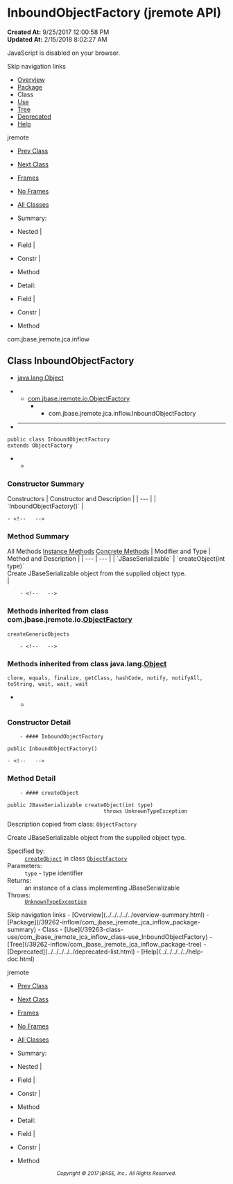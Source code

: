 # InboundObjectFactory (jremote   API)

**Created At:** 9/25/2017 12:00:58 PM  
**Updated At:** 2/15/2018 8:02:27 AM  

<script type="text/javascript"><!--
    try {
        if (location.href.indexOf('is-external=true') == -1) {
            parent.document.title="InboundObjectFactory (jremote   API)";
        }
    }
    catch(err) {
    }
//-->
var methods = {"i0":10};
var tabs = {65535:["t0","All Methods"],2:["t2","Instance Methods"],8:["t4","Concrete Methods"]};
var altColor = "altColor";
var rowColor = "rowColor";
var tableTab = "tableTab";
var activeTableTab = "activeTableTab";</script><noscript><div>JavaScript is disabled on your browser.</div></noscript><!-- ========= START OF TOP NAVBAR ======= -->
<!--   -->
Skip navigation links
<!--   -->
- [Overview](../../../../../overview-summary.html)
- [Package](/39262-inflow/com_jbase_jremote_jca_inflow_package-summary)
- Class
- [Use](/39263-class-use/com_jbase_jremote_jca_inflow_class-use_InboundObjectFactory)
- [Tree](/39262-inflow/com_jbase_jremote_jca_inflow_package-tree)
- [Deprecated](../../../../../deprecated-list.html)
- [Help](../../../../../help-doc.html)


jremote <br>

- [Prev Class](/39262-inflow/com_jbase_jremote_jca_inflow_EndpointMBean "interface in com.jbase.jremote.jca.inflow")
- [Next Class](/39262-inflow/com_jbase_jremote_jca_inflow_InboundRequestHandler "class in com.jbase.jremote.jca.inflow")


- [Frames](../../../../../index.html?com/jbase/jremote/jca/inflow//39262-inflow/com_jbase_jremote_jca_inflow_InboundObjectFactory)
- [No Frames](/39262-inflow/com_jbase_jremote_jca_inflow_InboundObjectFactory)


- [All Classes](../../../../../allclasses-noframe.html)


<script type="text/javascript"><!--
  allClassesLink = document.getElementById("allclasses_navbar_top");
  if(window==top) {
    allClassesLink.style.display = "block";
  }
  else {
    allClassesLink.style.display = "none";
  }
  //--></script>

- Summary:
- Nested |
- Field |
- Constr |
- Method


- Detail:
- Field |
- Constr |
- Method
<!--   -->
<!-- ========= END OF TOP NAVBAR ========= --><!-- ======== START OF CLASS DATA ======== -->
com.jbase.jremote.jca.inflow

## Class InboundObjectFactory

- [java.lang.Object](http://java.sun.com/j2se/1.5.0/docs/api/java/lang/Object.html?is-external=true "class or interface in java.lang")
- - [com.jbase.jremote.io.ObjectFactory](/39250-io/com_jbase_jremote_io_objectfactory "class in com.jbase.jremote.io")
    - - com.jbase.jremote.jca.inflow.InboundObjectFactory


- * * *


```
public class InboundObjectFactory
extends ObjectFactory
```

- <!-- ======== CONSTRUCTOR SUMMARY ======== -->
    - <!--   -->
### Constructor Summary


<caption><span>Constructors</span><span class="tabEnd"> </span></caption>| Constructor and Description |
| --- |
| `InboundObjectFactory()`  |

<!-- ========== METHOD SUMMARY =========== -->
    - <!--   -->
### Method Summary


<caption><span id="t0" class="activeTableTab"><span>All Methods</span><span class="tabEnd"> </span></span><span id="t2" class="tableTab"><span><a href="javascript:show(2);">Instance Methods</a></span><span class="tabEnd"> </span></span><span id="t4" class="tableTab"><span><a href="javascript:show(8);">Concrete Methods</a></span><span class="tabEnd"> </span></span></caption>| Modifier and Type | Method and Description |
| --- | --- |
| `JBaseSerializable` | `createObject(int type)`<br>Create JBaseSerializable object from the supplied object type.<br> |


        - <!--   -->
### Methods inherited from class com.jbase.jremote.io.[ObjectFactory](/39250-io/com_jbase_jremote_io_objectfactory "class in com.jbase.jremote.io")
`createGenericObjects`


        - <!--   -->
### Methods inherited from class java.lang.[Object](http://java.sun.com/j2se/1.5.0/docs/api/java/lang/Object.html?is-external=true "class or interface in java.lang")
`clone, equals, finalize, getClass, hashCode, notify, notifyAll, toString, wait, wait, wait`

- <!-- ========= CONSTRUCTOR DETAIL ======== -->
    - <!--   -->
### Constructor Detail
<!--   -->
        - #### InboundObjectFactory

```
public InboundObjectFactory()
```

<!-- ============ METHOD DETAIL ========== -->
    - <!--   -->
### Method Detail
<!--   -->
        - #### createObject

```
public JBaseSerializable createObject(int type)
                               throws UnknownTypeException
```

Description copied from class: `ObjectFactory`

Create JBaseSerializable object from the supplied object type.
<dl><dt><span class="overrideSpecifyLabel">Specified by:</span></dt>
<dd>
<code><a href="/39250-io/com_jbase_jremote_io_objectfactory#createObject-int-">createObject</a></code> in class <code><a href="/39250-io/com_jbase_jremote_io_objectfactory" title="class in com.jbase.jremote.io">ObjectFactory</a></code>
</dd>
<dt><span class="paramLabel">Parameters:</span></dt>
<dd>
<code>type</code> - type identifier</dd>
<dt><span class="returnLabel">Returns:</span></dt>
<dd>an instance of a class implementing JBaseSerializable</dd>
<dt><span class="throwsLabel">Throws:</span></dt>
<dd><code><a href="/39254-exception/com_jbase_jremote_io_exception_UnknownTypeException" title="class in com.jbase.jremote.io.exception">UnknownTypeException</a></code></dd></dl>
<!-- ========= END OF CLASS DATA ========= --><!-- ======= START OF BOTTOM NAVBAR ====== -->
<!--   -->
Skip navigation links
<!--   -->
- [Overview](../../../../../overview-summary.html)
- [Package](/39262-inflow/com_jbase_jremote_jca_inflow_package-summary)
- Class
- [Use](/39263-class-use/com_jbase_jremote_jca_inflow_class-use_InboundObjectFactory)
- [Tree](/39262-inflow/com_jbase_jremote_jca_inflow_package-tree)
- [Deprecated](../../../../../deprecated-list.html)
- [Help](../../../../../help-doc.html)


jremote <br>

- [Prev Class](/39262-inflow/com_jbase_jremote_jca_inflow_EndpointMBean "interface in com.jbase.jremote.jca.inflow")
- [Next Class](/39262-inflow/com_jbase_jremote_jca_inflow_InboundRequestHandler "class in com.jbase.jremote.jca.inflow")


- [Frames](../../../../../index.html?com/jbase/jremote/jca/inflow//39262-inflow/com_jbase_jremote_jca_inflow_InboundObjectFactory)
- [No Frames](/39262-inflow/com_jbase_jremote_jca_inflow_InboundObjectFactory)


- [All Classes](../../../../../allclasses-noframe.html)


<script type="text/javascript"><!--
  allClassesLink = document.getElementById("allclasses_navbar_bottom");
  if(window==top) {
    allClassesLink.style.display = "block";
  }
  else {
    allClassesLink.style.display = "none";
  }
  //--></script>

- Summary:
- Nested |
- Field |
- Constr |
- Method


- Detail:
- Field |
- Constr |
- Method
<!--   -->
<!-- ======== END OF BOTTOM NAVBAR ======= -->
<small>			<center>			<i>Copyright © 2017 jBASE, Inc.. All Rights Reserved.</i>		</center></small>
